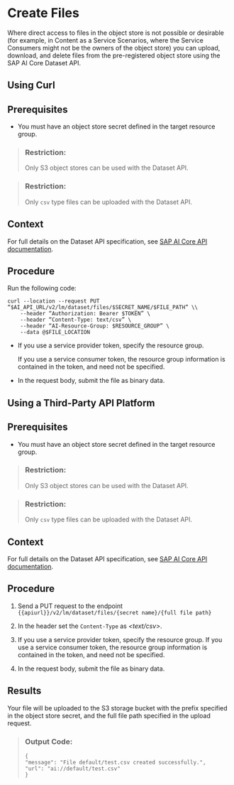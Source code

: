 <!-- loio04664599dc4545b19581f64dd6242186 -->

# Create Files

Where direct access to files in the object store is not possible or desirable \(for example, in Content as a Service Scenarios, where the Service Consumers might not be the owners of the object store\) you can upload, download, and delete files from the pre-registered object store using the SAP AI Core Dataset API.

<a name="task_i3h_n13_tcc"/>

<!-- task\_i3h\_n13\_tcc -->

## Using Curl



<a name="task_i3h_n13_tcc__prereq_ry1_pgw_txb"/>

## Prerequisites

-   You must have an object store secret defined in the target resource group.

> ### Restriction:  
> Only S3 object stores can be used with the Dataset API.

> ### Restriction:  
> Only `csv` type files can be uploaded with the Dataset API.



<a name="task_i3h_n13_tcc__context_jl3_f53_tcc"/>

## Context

For full details on the Dataset API specification, see [SAP AI Core API documentation](https://api.sap.com/api/AI_CORE_API/overview).



<a name="task_i3h_n13_tcc__steps_kmf_rt3_tcc"/>

## Procedure

Run the following code:

```
curl --location --request PUT “$AI_API_URL/v2/lm/dataset/files/$SECRET_NAME/$FILE_PATH” \\
	--header “Authorization: Bearer $TOKEN” \
	--header “Content-Type: text/csv” \
	--header “AI-Resource-Group: $RESOURCE_GROUP” \
	--data @$FILE_LOCATION
```

-   If you use a service provider token, specify the resource group.

    If you use a service consumer token, the resource group information is contained in the token, and need not be specified.

-   In the request body, submit the file as binary data.


<a name="task_cxf_n13_tcc"/>

<!-- task\_cxf\_n13\_tcc -->

## Using a Third-Party API Platform



<a name="task_cxf_n13_tcc__prereq_zzz_f53_tcc"/>

## Prerequisites

-   You must have an object store secret defined in the target resource group.

> ### Restriction:  
> Only S3 object stores can be used with the Dataset API.

> ### Restriction:  
> Only `csv` type files can be uploaded with the Dataset API.



<a name="task_cxf_n13_tcc__context_tpz_f53_tcc"/>

## Context

For full details on the Dataset API specification, see [SAP AI Core API documentation](https://api.sap.com/api/AI_CORE_API/overview).



<a name="task_cxf_n13_tcc__steps_t5z_q53_tcc"/>

## Procedure

1.  Send a PUT request to the endpoint `{{apiurl}}/v2/lm/dataset/files/{secret name}/{full file path}`

2.  In the header set the `Content-Type` as *<text/csv\>*.

3.  If you use a service provider token, specify the resource group. If you use a service consumer token, the resource group information is contained in the token, and need not be specified.

4.  In the request body, submit the file as binary data.




<a name="task_cxf_n13_tcc__result_dlf_2ld_5xb"/>

## Results

Your file will be uploaded to the S3 storage bucket with the prefix specified in the object store secret, and the full file path specified in the upload request.

> ### Output Code:  
> ```
> {
> "message": "File default/test.csv created successfully.",
> "url": "ai://default/test.csv"
> }
> ```

